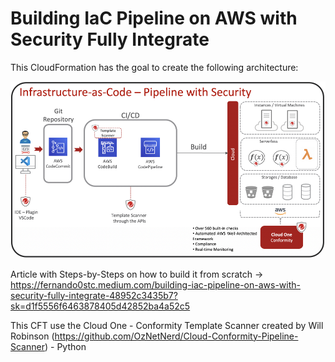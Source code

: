 # Building IaC Pipeline on AWS with Security Fully Integrate

This CloudFormation has the goal to create the following architecture:

![CICD2](/architecture.png)


Article with Steps-by-Steps on how to build it from scratch -> https://fernando0stc.medium.com/building-iac-pipeline-on-aws-with-security-fully-integrate-48952c3435b7?sk=d1f5556f6463878405d42852ba4a52c5

This CFT use the Cloud One - Conformity Template Scanner created by Will Robinson (https://github.com/OzNetNerd/Cloud-Conformity-Pipeline-Scanner) - Python
